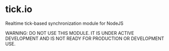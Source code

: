 tick.io
=======

Realtime tick-based synchronization module for NodeJS

WARNING: DO NOT USE THIS MODULE. IT IS UNDER ACTIVE DEVELOPMENT AND IS NOT READY FOR PRODUCTION OR DEVELOPMENT USE.

